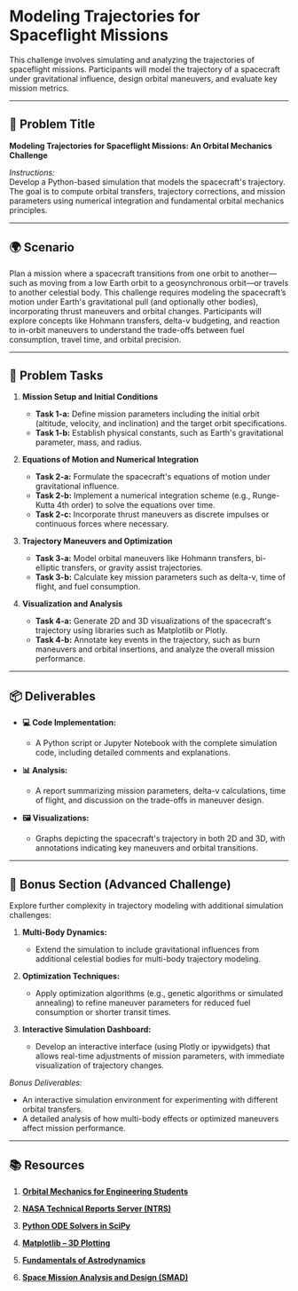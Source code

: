 # Modeling Trajectories for Spaceflight Missions

This challenge involves simulating and analyzing the trajectories of spaceflight missions. Participants will model the trajectory of a spacecraft under gravitational influence, design orbital maneuvers, and evaluate key mission metrics.

---

## 📝 Problem Title

**Modeling Trajectories for Spaceflight Missions: An Orbital Mechanics Challenge**

*Instructions:*  
Develop a Python-based simulation that models the spacecraft's trajectory. The goal is to compute orbital transfers, trajectory corrections, and mission parameters using numerical integration and fundamental orbital mechanics principles.

---

## 🌍 Scenario

Plan a mission where a spacecraft transitions from one orbit to another—such as moving from a low Earth orbit to a geosynchronous orbit—or travels to another celestial body. This challenge requires modeling the spacecraft’s motion under Earth's gravitational pull (and optionally other bodies), incorporating thrust maneuvers and orbital changes. Participants will explore concepts like Hohmann transfers, delta-v budgeting, and reaction to in-orbit maneuvers to understand the trade-offs between fuel consumption, travel time, and orbital precision.

---

## 🔧 Problem Tasks

1. **Mission Setup and Initial Conditions**  
   - **Task 1-a:** Define mission parameters including the initial orbit (altitude, velocity, and inclination) and the target orbit specifications.  
   - **Task 1-b:** Establish physical constants, such as Earth's gravitational parameter, mass, and radius.

2. **Equations of Motion and Numerical Integration**  
   - **Task 2-a:** Formulate the spacecraft's equations of motion under gravitational influence.  
   - **Task 2-b:** Implement a numerical integration scheme (e.g., Runge-Kutta 4th order) to solve the equations over time.  
   - **Task 2-c:** Incorporate thrust maneuvers as discrete impulses or continuous forces where necessary.

3. **Trajectory Maneuvers and Optimization**  
   - **Task 3-a:** Model orbital maneuvers like Hohmann transfers, bi-elliptic transfers, or gravity assist trajectories.  
   - **Task 3-b:** Calculate key mission parameters such as delta-v, time of flight, and fuel consumption.

4. **Visualization and Analysis**  
   - **Task 4-a:** Generate 2D and 3D visualizations of the spacecraft's trajectory using libraries such as Matplotlib or Plotly.  
   - **Task 4-b:** Annotate key events in the trajectory, such as burn maneuvers and orbital insertions, and analyze the overall mission performance.

---

## 📦 Deliverables

- **💻 Code Implementation:**  
  - A Python script or Jupyter Notebook with the complete simulation code, including detailed comments and explanations.
  
- **📊 Analysis:**  
  - A report summarizing mission parameters, delta-v calculations, time of flight, and discussion on the trade-offs in maneuver design.
  
- **🖼️ Visualizations:**  
  - Graphs depicting the spacecraft's trajectory in both 2D and 3D, with annotations indicating key maneuvers and orbital transitions.

---

## 🎁 Bonus Section (Advanced Challenge)

Explore further complexity in trajectory modeling with additional simulation challenges:

1. **Multi-Body Dynamics:**  
   - Extend the simulation to include gravitational influences from additional celestial bodies for multi-body trajectory modeling.

2. **Optimization Techniques:**  
   - Apply optimization algorithms (e.g., genetic algorithms or simulated annealing) to refine maneuver parameters for reduced fuel consumption or shorter transit times.

3. **Interactive Simulation Dashboard:**  
   - Develop an interactive interface (using Plotly or ipywidgets) that allows real-time adjustments of mission parameters, with immediate visualization of trajectory changes.

*Bonus Deliverables:*  
- An interactive simulation environment for experimenting with different orbital transfers.  
- A detailed analysis of how multi-body effects or optimized maneuvers affect mission performance.

---

## 📚 Resources

1. **[Orbital Mechanics for Engineering Students](https://www.amazon.com/Orbital-Mechanics-Engineering-Students/dp/0123747946)**

2. **[NASA Technical Reports Server (NTRS)](https://ntrs.nasa.gov/)**

3. **[Python ODE Solvers in SciPy](https://docs.scipy.org/doc/scipy/reference/integrate.html)**

4. **[Matplotlib – 3D Plotting](https://matplotlib.org/stable/gallery/mplot3d/index.html)**

5. **[Fundamentals of Astrodynamics](https://www.cambridge.org/core/books/fundamentals-of-astrodynamics/1C911056DC0A2CC7892E63FF0AE19CD7)**

6. **[Space Mission Analysis and Design (SMAD)](https://www.amazon.com/Space-Mission-Analysis-Design-4th/dp/0123948102)**